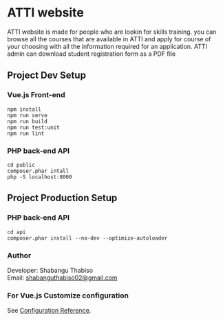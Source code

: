 # ATTI website

ATTI website is made for people who are lookin for skills training. you can browse all the courses that are available in ATTI and apply for course of your choosing with all the information required for an application. ATTI admin can download student registration form as a PDF file

## Project Dev Setup
### Vue.js Front-end
```
npm install
npm run serve
npm run build
npm run test:unit
npm run lint

```
### PHP back-end API
```
cd public
composer.phar intall
php -S localhost:8000

```
## Project Production Setup
### PHP back-end API
```
cd api
composer.phar install --no-dev --optimize-autoloader
```

### Author
Developer: Shabangu Thabiso <br />
Email: shabanguthabiso02@gmail.com

### For Vue.js Customize configuration
See [Configuration Reference](https://cli.vuejs.org/config/).
